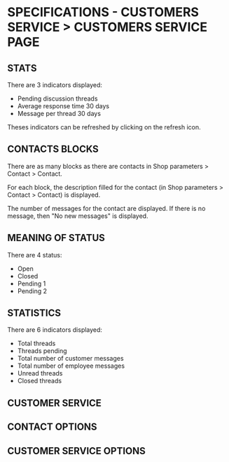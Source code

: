 # SPECIFICATIONS - CUSTOMERS SERVICE > CUSTOMERS SERVICE PAGE

## STATS

There are 3 indicators displayed:

- Pending discussion threads
- Average response time 30 days
- Message per thread 30 days

Theses indicators can be refreshed by clicking on the refresh icon.

## CONTACTS BLOCKS

There are as many blocks as there are contacts in Shop parameters > Contact > Contact.

For each block, the description filled for the contact (in Shop parameters > Contact > Contact) is displayed.

The number of messages for the contact are displayed. If there is no message, then "No new messages" is displayed.

## MEANING OF STATUS

There are 4 status:

- Open
- Closed
- Pending 1
- Pending 2

## STATISTICS

There are 6 indicators displayed:

- Total threads 
- Threads pending 
- Total number of customer messages 
- Total number of employee messages 
- Unread threads 
- Closed threads 

## CUSTOMER SERVICE

## CONTACT OPTIONS

## CUSTOMER SERVICE OPTIONS
